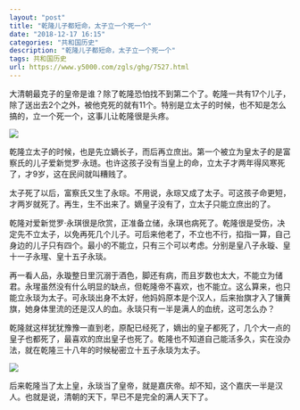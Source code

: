 ```yaml
---
layout: "post"
title: "乾隆儿子都短命，太子立一个死一个"
date: "2018-12-17 16:15"
categories: "共和国历史"
description: "乾隆儿子都短命，太子立一个死一个"
tags: 共和国历史
url: https://www.y5000.com/zgls/ghg/7527.html
---
```






大清朝最克子的皇帝是谁？除了乾隆恐怕找不到第二个了。乾隆一共有17个儿子，除了送出去2个之外，被他克死的就有11个。特别是立太子的时候，也不知是怎么搞的，立一个死一个，这事儿让乾隆很是头疼。

![](https://img.y5000.com/uploads/allimg/161216/1535594254-0.jpg)

乾隆立太子的时候，也是先立嫡长子，而后再立庶出。第一个被立为皇太子的是富察氏的儿子爱新觉罗·永琏。也许这孩子没有当皇上的命，立太子才两年得风寒死了，才9岁，这在民间就叫糟贱了。

太子死了以后，富察氏又生了永琮。不用说，永琮又成了太子。可这孩子命更短，才两岁就死了。再生，生不出来了。嫡皇子没有了，立太子只能立庶出的了。

乾隆对爱新觉罗·永琪很是欣赏，正准备立储，永琪也病死了。乾隆很是受伤，决定先不立太子，以免再死几个儿子。可后来他老了，不立也不行，掐指一算，自己身边的儿子只有四个。最小的不能立，只有三个可以考虑。分别是皇八子永璇、皇十一子永瑆、皇十五子永琰。

再一看人品，永璇整日里沉溺于酒色，脚还有病，而且岁数也太大，不能立为储君。永瑆虽然没有什么明显的缺点，但乾隆帝不喜欢，也不能立。这么算来，也只能立永琰为太子。可永琰出身不太好，他妈妈原本是个汉人，后来抬旗才入了镶黄旗，她身体里流的还是汉人的血。永琰只有一半是满人的血统，这可怎么办？

乾隆就这样犹犹豫豫一直到老，原配已经死了，嫡出的皇子都死了，几个大一点的皇子也都死了，最喜欢的庶出皇子也死了。乾隆也不知道自己能活多久，实在没办法，就在乾隆三十八年的时候秘密立十五子永琰为太子。

![](https://img.y5000.com/uploads/allimg/161216/153559E28-1.jpg)

后来乾隆当了太上皇，永琰当了皇帝，就是嘉庆帝。却不知，这个嘉庆一半是汉人。也就是说，清朝的天下，早已不是完全的满人天下了。
